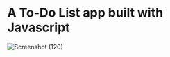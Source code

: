 # A To-Do List app built with Javascript
![Screenshot (120)](https://user-images.githubusercontent.com/89584431/214885372-b9c16d33-98b8-4fd9-a6a8-3e6cd564a418.png)
